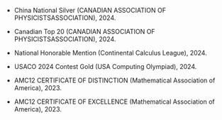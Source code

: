 
- China National Silver (CANADIAN ASSOCIATION OF PHYSICISTSASSOCIATION), 2024.

- Canadian Top 20 (CANADIAN ASSOCIATION OF PHYSICISTSASSOCIATION), 2024.

- National Honorable Mention (Continental Calculus League), 2024.

- USACO 2024 Contest Gold (USA Computing Olympiad), 2024.

- AMC12 CERTIFICATE OF DISTINCTION (Mathematical Association of America), 2023.

- AMC12 CERTIFICATE OF EXCELLENCE (Mathematical Association of America), 2023.